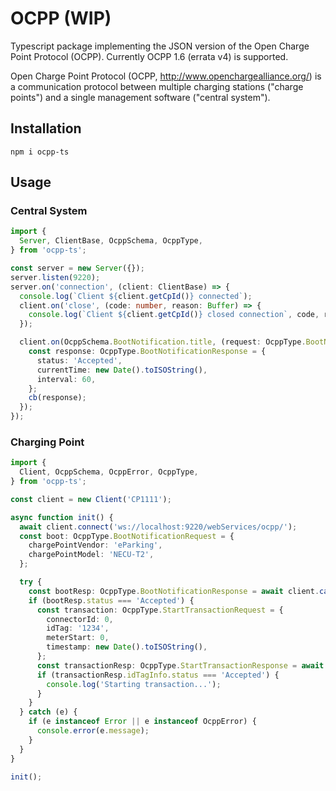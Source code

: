 # OCPP (WIP)

Typescript package implementing the JSON version of the Open Charge Point Protocol (OCPP). Currently OCPP 1.6 (errata v4) is supported.

Open Charge Point Protocol (OCPP, <http://www.openchargealliance.org/>) is a communication protocol between multiple charging stations ("charge points") and a single management software ("central system").

## Installation
```
npm i ocpp-ts
```

## Usage

### Central System

```ts
import {
  Server, ClientBase, OcppSchema, OcppType,
} from 'ocpp-ts';

const server = new Server({});
server.listen(9220);
server.on('connection', (client: ClientBase) => {
  console.log(`Client ${client.getCpId()} connected`);
  client.on('close', (code: number, reason: Buffer) => {
    console.log(`Client ${client.getCpId()} closed connection`, code, reason.toString());
  });

  client.on(OcppSchema.BootNotification.title, (request: OcppType.BootNotificationRequest, cb: (response: OcppType.BootNotificationResponse) => void) => {
    const response: OcppType.BootNotificationResponse = {
      status: 'Accepted',
      currentTime: new Date().toISOString(),
      interval: 60,
    };
    cb(response);
  });
});
```

### Charging Point

```ts
import {
  Client, OcppSchema, OcppError, OcppType,
} from 'ocpp-ts';

const client = new Client('CP1111');

async function init() {
  await client.connect('ws://localhost:9220/webServices/ocpp/');
  const boot: OcppType.BootNotificationRequest = {
    chargePointVendor: 'eParking',
    chargePointModel: 'NECU-T2',
  };

  try {
    const bootResp: OcppType.BootNotificationResponse = await client.callRequest(OcppSchema.BootNotification.title, boot);
    if (bootResp.status === 'Accepted') {
      const transaction: OcppType.StartTransactionRequest = {
        connectorId: 0,
        idTag: '1234',
        meterStart: 0,
        timestamp: new Date().toISOString(),
      };
      const transactionResp: OcppType.StartTransactionResponse = await client.callRequest(OcppSchema.StartTransaction.title, transaction);
      if (transactionResp.idTagInfo.status === 'Accepted') {
        console.log('Starting transaction...');
      }
    }
  } catch (e) {
    if (e instanceof Error || e instanceof OcppError) {
      console.error(e.message);
    }
  }
}

init();
```

